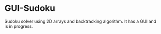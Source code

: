 # GUI-Sudoku
Sudoku solver using 2D arrays and backtracking algorithm.  It has a GUI and is in progress.
